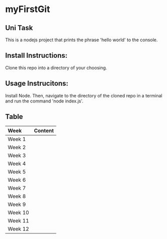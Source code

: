 # myFirstGit
## Uni Task

This is a nodejs project that prints the phrase 'hello world' to the console.

## Install Instructions:
Clone this repo into a directory of your choosing.

## Usage Instrucitons:
Install Node. Then, navigate to the directory of the cloned repo in a terminal and run the command 'node index.js'.

## Table
| Week  | Content |
|:--    |      --:|
| Week 1|        |
| Week 2|        |
| Week 3|        |
| Week 4|        |
| Week 5|        |
| Week 6|        |
| Week 7|        |
| Week 8|        |
| Week 9|        |
| Week 10|        |
| Week 11|        |
| Week 12|        |
